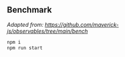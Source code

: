 ## Benchmark

_Adapted from: https://github.com/maverick-js/observables/tree/main/bench_

```bash
npm i
npm run start
```